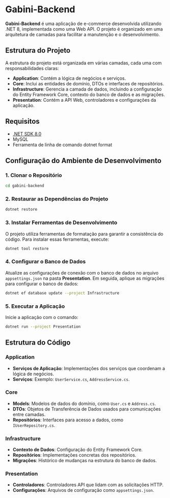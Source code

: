 # Gabini-Backend

**Gabini-Backend** é uma aplicação de e-commerce desenvolvida utilizando .NET 8, implementada como uma Web API. O projeto é organizado em uma arquitetura de camadas para facilitar a manutenção e o desenvolvimento.

## Estrutura do Projeto

A estrutura do projeto está organizada em várias camadas, cada uma com responsabilidades claras:

- **Application**: Contém a lógica de negócios e serviços.
- **Core**: Inclui as entidades de domínio, DTOs e interfaces de repositórios.
- **Infrastructure**: Gerencia a camada de dados, incluindo a configuração do Entity Framework Core, contexto do banco de dados e as migrações.
- **Presentation**: Contém a API Web, controladores e configurações da aplicação.

## Requisitos

- [.NET SDK 8.0](https://dotnet.microsoft.com/download/dotnet/8.0)
- MySQL
- Ferramenta de linha de comando dotnet format

## Configuração do Ambiente de Desenvolvimento

### 1. Clonar o Repositório

```bash
cd gabini-backend
```

### 2. Restaurar as Dependências do Projeto

```bash
dotnet restore
```

### 3. Instalar Ferramentas de Desenvolvimento

O projeto utiliza ferramentas de formatação para garantir a consistência do código. Para instalar essas ferramentas, execute:

```bash
dotnet tool restore
```

### 4. Configurar o Banco de Dados

Atualize as configurações de conexão com o banco de dados no arquivo `appsettings.json` na pasta **Presentation**. Em seguida, aplique as migrações para configurar o banco de dados:

```bash
dotnet ef database update --project Infrastructure
```

### 5. Executar a Aplicação

Inicie a aplicação com o comando:

```bash
dotnet run --project Presentation
```

## Estrutura do Código

### Application

- **Serviços de Aplicação**: Implementações dos serviços que coordenam a lógica de negócios.
- **Serviços**: Exemplo: `UserService.cs`, `AddressService.cs`.

### Core

- **Models**: Modelos de dados do domínio, como `User.cs` e `Address.cs`.
- **DTOs**: Objetos de Transferência de Dados usados para comunicações entre camadas.
- **Repositórios**: Interfaces para acesso a dados, como `IUserRepository.cs`.

### Infrastructure

- **Contexto de Dados**: Configuração do Entity Framework Core.
- **Repositórios**: Implementações concretas dos repositórios.
- **Migrações**: Histórico de mudanças na estrutura do banco de dados.

### Presentation

- **Controladores**: Controladores API que lidam com as solicitações HTTP.
- **Configurações**: Arquivos de configuração como `appsettings.json`.

